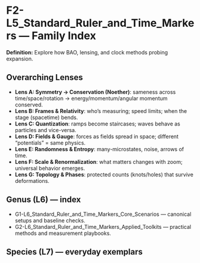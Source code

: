 # F2-L5_Standard_Ruler_and_Time_Markers — Family Index
**Definition:** Explore how BAO, lensing, and clock methods probing expansion.

## Overarching Lenses

- **Lens A: Symmetry -> Conservation (Noether)**: sameness across time/space/rotation → energy/momentum/angular momentum conserved.
- **Lens B: Frames & Relativity**: who’s measuring; speed limits; when the stage (spacetime) bends.
- **Lens C: Quantization**: ramps become staircases; waves behave as particles and vice-versa.
- **Lens D: Fields & Gauge**: forces as fields spread in space; different “potentials” = same physics.
- **Lens E: Randomness & Entropy**: many-microstates, noise, arrows of time.
- **Lens F: Scale & Renormalization**: what matters changes with zoom; universal behavior emerges.
- **Lens G: Topology & Phases**: protected counts (knots/holes) that survive deformations.

## Genus (L6) — index
- G1-L6_Standard_Ruler_and_Time_Markers_Core_Scenarios — canonical setups and baseline checks.
- G2-L6_Standard_Ruler_and_Time_Markers_Applied_Toolkits — practical methods and measurement playbooks.

## Species (L7) — everyday exemplars
